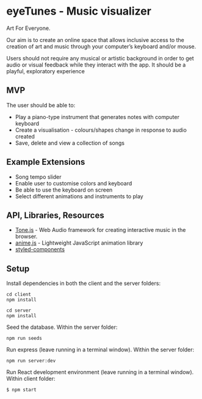 # eyeTunes - Music visualizer

Art For Everyone.

Our aim is to create an online space that allows inclusive access to the creation of art and music through your computer’s keyboard and/or mouse. 

Users should not require any musical or artistic background in order to get audio or visual feedback while they interact with the app. It should be a playful, exploratory experience


## MVP

The user should be able to:

- Play a piano-type instrument that generates notes with computer keyboard
- Create a visualisation - colours/shapes change in response to audio created
- Save, delete and view a collection of songs


## Example Extensions

- Song tempo slider
- Enable user to customise colors and keyboard
- Be able to use the keyboard on screen
- Select different animations and instruments to play


## API, Libraries, Resources
- [Tone.js](https://tonejs.github.io/) - Web Audio framework for creating interactive music in the browser.
- [anime,js](https://animejs.com/) - Lightweight JavaScript animation library
- [styled-components](https://styled-components.com/)


## Setup
Install dependencies in both the client and the server folders:
```
cd client
npm install

cd server
npm install
```

Seed the database.  Within the server folder:
```
npm run seeds
```

Run express (leave running in a terminal window).  Within the server folder:
```
npm run server:dev
```

Run React development environment (leave running in a terminal window).  Within client folder:
```
$ npm start
```


